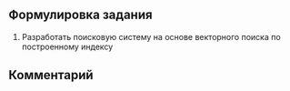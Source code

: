 ## Формулировка задания 

1. Разработать поисковую систему на основе векторного поиска по построенному индексу

## Комментарий

